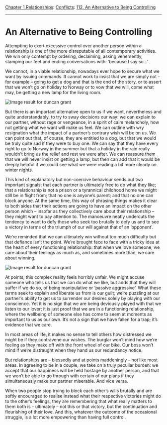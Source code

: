 [Chapter 1.Relationships](https://www.theschooloflife.com/thebookoflife/category/relationships/): [Conflicts](https://www.theschooloflife.com/thebookoflife/category/relationships/conflicts/): [112. An Alternative to Being Controlling](https://www.theschooloflife.com/thebookoflife/an-alternative-to-being-controlling/)

* * *

# An Alternative to Being Controlling

Attempting to exert excessive control over another person within a relationship is one of the more disreputable of all contemporary activities. We win only contempt by ordering, declaiming, asking vehemently, stamping our feet and ending conversations with: ‘because I say so…’

We cannot, in a viable relationship, nowadays ever hope to secure what we want by issuing commands. It cannot work to insist that we are simply not – for example – going to get a dog and that is the end of the story, or to assert that we won’t go on holiday to Norway or to vow that we will, come what may, be getting a new lamp for the living room.

![Image result for duncan grant](https://www.paintingstar.com/static/gallery/2012/06/20/53c55a435ab0f_thumb.jpg?Adrian+Stephen+Artwork+by+Duncan+Grant)

But there is an important alternative open to us if we want, nevertheless and quite understandably, to try to sway decisions our way: we can explain to our partner, without rage or vengeance, in a spirit of calm melancholy, how not getting what we want will make us feel. We can outline with wry resignation what the impact of a partner’s contrary wish will be on us. We can point out that, of course, they are entitled to a dog, but that we would be truly quite sad if they were to buy one. We can say that they have every right to go to Norway in the summer but that a holiday in the rain really wouldn’t bring us the relief and rest we were after. We can reassure them that we will never insist on getting a lamp, but then can add that it would be deeply helpful if we could see what we were reading a bit more clearly on winter nights.

This kind of explanatory but non-coercive behaviour sends out two important signals: that each partner is ultimately free to do what they like; that a relationship is not a prison or a tyrannical childhood home we might still be in flight from; that no one is anyone’s parent; and that no one can block anyone. At the same time, this way of phrasing things makes it clear to both sides that their actions are going to have an impact on the other person which – insofar as they collectively care about their relationship – they might want to pay attention to. The manoeuvre neatly undercuts the tendency to want to defy those who seek too brutally to defy us and to see a victory in terms of the triumph of our will against that of an ‘opponent’.

We’re reminded that we can ultimately win without too much difficulty but that defiance isn’t the point. We’re brought face to face with a tricky idea at the heart of every functioning relationship: that when we love someone, we care about their feelings as much as, and sometimes more than, we care about winning.

![Image result for duncan grant](https://media.artgallery.nsw.gov.au/collection_images/2/233.1993%23%23S.jpg)

At points, this complex reality feels horribly unfair. We might accuse someone who tells us that we can do what we like, but adds that they will suffer if we do so, of being manipulative or ‘passive aggressive’. What these terms seek to explain and liberate us from is our guilt; we’re puzzling at our partner’s ability to get us to surrender our desires solely by playing with our conscience. Yet it is no sign that we are being deviously played with that we listen to our lover; it is just proof that we are in a functioning relationship, where the wellbeing of someone else has come to seem at moments as important to us as our own. It’s not a sign that we have fallen for a trap; it’s evidence that we care.

In most areas of life, it makes no sense to tell others how distressed we might be if they contravene our wishes. The burglar won’t mind how we’re feeling as they make off with the front wheel of our bike. Our boss won’t mind if we’re distraught when they hand us our redundancy notice.

But relationships are – blessedly and at points maddeningly – not like most areas. In agreeing to be in a couple, we take on a truly peculiar burden: we accept that our happiness will be held hostage by another person, and that we won’t be able to go through with certain of our plans if they simultaneously make our partner miserable. And vice versa.

When two people stop trying to block each other’s wills brutally and are softly encouraged to realise instead what their respective victories might do to the other’s feelings, they are remembering that what really matters to them both is – ultimately – not this or that victory, but the continuation and flourishing of their love. And this, whatever the outcome of the occasional struggle, is a lot more empowering than having full control.
